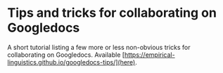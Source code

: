 # Tips and tricks for collaborating on Googledocs

A short tutorial listing a few more or less non-obvious tricks for collaborating on Googledocs. Available [https://empirical-linguistics.github.io/googledocs-tips/](here).